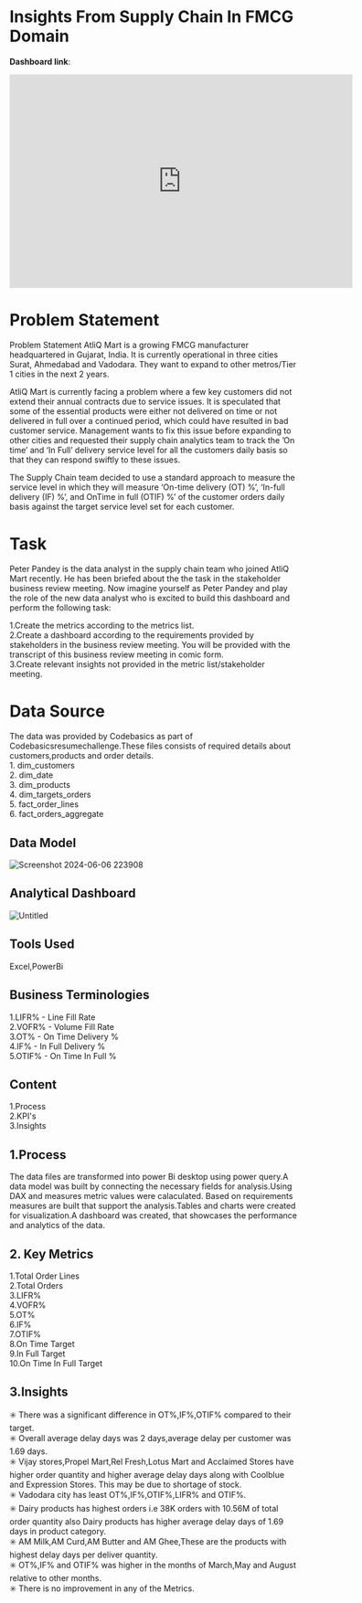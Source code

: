 #  Insights From Supply Chain In FMCG Domain

__Dashboard link__:
<iframe title="Supply Chain Insights in FMCG Domain" width="600" height="373.5" src="https://app.powerbi.com/view?r=eyJrIjoiMjc5MGY2NjMtZTU0YS00N2JjLWJlNmMtOTI5MDVlYmU0MzlkIiwidCI6IjUxNjk4MzNiLWUxZWItNDlkNC1iODBiLWM0MTNjOTMxMWZkYSJ9" frameborder="0" allowFullScreen="true"></iframe>

# Problem  Statement 
Problem Statement
AtliQ Mart is a growing FMCG manufacturer headquartered in Gujarat, India. It is currently operational in three cities Surat, Ahmedabad and Vadodara. They want to expand to other metros/Tier 1 cities in the next 2 years.

AtliQ Mart is currently facing a problem where a few key customers did not extend their annual contracts due to service issues. It is speculated that some of the essential products were either not delivered on time or not delivered in full over a continued period, which could have resulted in bad customer service. Management wants to fix this issue before expanding to other cities and requested their supply chain analytics team to track the ’On time’ and ‘In Full’ delivery service level for all the customers daily basis so that they can respond swiftly to these issues.

The Supply Chain team decided to use a standard approach to measure the service level in which they will measure ‘On-time delivery (OT) %’, ‘In-full delivery (IF) %’, and OnTime in full (OTIF) %’ of the customer orders daily basis against the target service level set for each customer.
   

#  Task
Peter Pandey is the data analyst in the supply chain team who joined AtliQ Mart recently. He has been briefed about the the task in the stakeholder business review meeting. Now imagine yourself as Peter Pandey and play the role of the new data analyst who is excited to build this dashboard and perform the following task:

1.Create the metrics according to the metrics list.   
2.Create a dashboard according to the requirements provided by stakeholders in the business review meeting. You will be provided with the transcript of this business review meeting in comic form.  
3.Create relevant insights not provided in the metric list/stakeholder meeting.  

# Data Source   
The data was provided by Codebasics as part of Codebasicsresumechallenge.These files consists of required details about customers,products and order details.    
    1. dim_customers   
    2. dim_date  
    3. dim_products   
    4. dim_targets_orders   
    5. fact_order_lines  
    6. fact_orders_aggregate


## Data Model 
![Screenshot 2024-06-06 223908](https://github.com/DenisM03/SUPPLY__CHAIN__PERFORMANCE__DASHBOARD-/assets/163861750/6317d1ab-0d0d-4854-80c8-83f8e7680c96)

## Analytical Dashboard   
![Untitled](https://github.com/DenisM03/ATLIQ__MART__SUPPLY__CHAIN__ANALYSIS/assets/163861750/3e53eb17-62a6-458d-9cfb-fc2c0d7b99c3)


## Tools Used   
Excel,PowerBi 

## Business  Terminologies
   
1.LIFR%   -  Line Fill Rate   
2.VOFR%   -  Volume Fill Rate  
3.OT%     -  On Time Delivery %   
4.IF%     -  In Full Delivery %     
5.OTIF%   -  On Time In Full %

## Content   
1.Process       
2.KPI's     
3.Insights    

## 1.Process    
The data files are transformed into power Bi desktop using power query.A data model was built by connecting the necessary fields
for analysis.Using DAX and measures  metric values were calaculated. Based on requirements measures are built that support the analysis.Tables and charts were created for visualization.A dashboard was created, that showcases the performance and analytics of the data.   

## 2. Key Metrics  

1.Total Order Lines    
2.Total Orders        
3.LIFR%   
4.VOFR%   
5.OT%       
6.IF%         
7.OTIF%     
8.On Time Target    
9.In Full Target    
10.On Time In Full Target

## 3.Insights      
✳️ There was a  significant difference in OT%,IF%,OTIF% compared to   their target.         
✳️ Overall average delay days was 2 days,average delay per customer  was 1.69 days.             
✳️ Vijay stores,Propel Mart,Rel Fresh,Lotus Mart and Acclaimed Stores have higher order quantity and higher average delay days along with Coolblue and Expression Stores. 
   This may be due to shortage of stock.   
✳️ Vadodara city has least OT%,IF%,OTIF%,LIFR% and OTIF%.               
✳️ Dairy products has highest orders i.e 38K orders with 10.56M of total order quantity also Dairy products has higher average delay days of 1.69 days in product category.           
✳️ AM Milk,AM Curd,AM Butter and AM Ghee,These are the products with highest delay days  per deliver quantity.              
✳️ OT%,IF% and OTIF% was higher in the months of  March,May and August relative to other months.              
✳️ There is no improvement in  any of the Metrics.            
